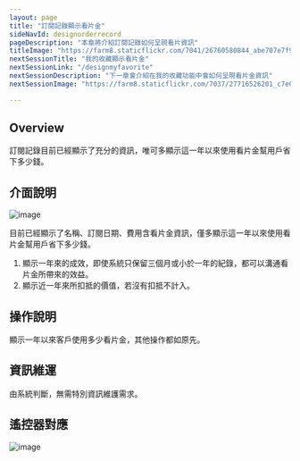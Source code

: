 ```yaml
---
layout: page
title: "訂閱記錄顯示看片金"
sideNavId: designorderrecord
pageDescription: "本章將介紹訂閱記錄如何呈現看片資訊"
titleImage: "https://farm8.staticflickr.com/7041/26760580844_abe707e7f9_o.png"
nextSessionTitle: "我的收藏顯示看片金"
nextSessionLink: "/designmyfavorite"
nextSessionDescription: "下一章會介紹在我的收藏功能中會如何呈現看片金資訊"
nextSessionImage: "https://farm8.staticflickr.com/7037/27716526201_c7e0a26fba_o.png"

---
```


<div id="Overview"></div>
                
## Overview

訂閱記錄目前已經顯示了充分的資訊，唯可多顯示這一年以來使用看片金幫用戶省下多少錢。


<div id="介面說明"></div>
                
## 介面說明

![image](https://farm8.staticflickr.com/7557/27183465393_894081d1fb_o.png)

目前已經顯示了名稱、訂閱日期、費用含看片金資訊，僅多顯示這一年以來使用看片金幫用戶省下多少錢。

1) 顯示一年來的成效，即使系統只保留三個月或小於一年的紀錄，都可以溝通看片金所帶來的效益。  
2) 顯示近一年來所扣抵的價值，若沒有扣抵不計入。

            
<div id="操作說明"></div>            
            
## 操作說明  

顯示一年以來客戶使用多少看片金，其他操作都如原先。  

 
<div id="資訊維運"></div> 
           
## 資訊維運
由系統判斷，無需特別資訊維護需求。



<div id="遙控器對應"></div>            
            
## 遙控器對應

![image](https://farm8.staticflickr.com/7322/27257172234_0f5efe179a_o.png)